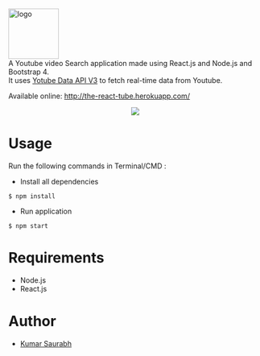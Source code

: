 #
<img height="100 px" src="https://image.ibb.co/kiJLNy/logo.png" alt="logo">

<br>
A Youtube video Search application made using React.js and Node.js and Bootstrap 4.
<br>
It uses <a href="https://developers.google.com/youtube/v3/">Yotube Data API V3</a> to fetch real-time data from Youtube.
<br>

Available online: http://the-react-tube.herokuapp.com/
<br>
<p align="center">
<img src="https://preview.ibb.co/ctUzFJ/ryt.jpg" />
 </p>
 
# Usage
  Run the following commands in Terminal/CMD :
  - Install all dependencies
  ```
  $ npm install
  ```
  - Run application
  ```
  $ npm start
  ```
# Requirements
  - Node.js
  - React.js

# Author
<ul>
  <li><a href="https://in.linkedin.com/in/itsksaurabh">Kumar Saurabh</a></li>
</ul>
